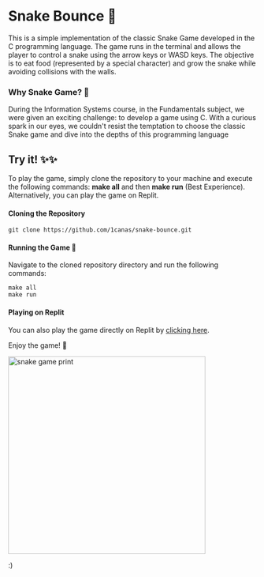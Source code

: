 # Snake Bounce 🐍
This is a simple implementation of the classic Snake Game developed in the C programming language. The game runs in the terminal and allows the player to control a snake using the arrow keys or WASD keys. The objective is to eat food (represented by a special character) and grow the snake while avoiding collisions with the walls.

### Why Snake Game? 🤔 
During the Information Systems course, in the Fundamentals subject, we were given an exciting challenge: to develop a game using C. With a curious spark in our eyes, we couldn't resist the temptation to choose the classic Snake game and dive into the depths of this programming language

## Try it! ✨✨
To play the game, simply clone the repository to your machine and execute the following commands: **make all** and then **make run** (Best Experience). Alternatively, you can play the game on Replit.

#### Cloning the Repository
```
git clone https://github.com/1canas/snake-bounce.git
```

#### Running the Game 🏃‍
Navigate to the cloned repository directory and run the following commands:

```
make all
make run
```

#### Playing on Replit
You can also play the game directly on Replit by [clicking here](https://replit.com/@canas11/snake-bounce?v=1).

Enjoy the game! 🎉 

<img height="400" alt="snake game print" src="https://i.ibb.co/F89X5Km/Screenshot-from-2023-05-10-14-39-18.png" />

:)
